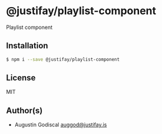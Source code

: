 # @justifay/playlist-component

Playlist component

## Installation

```sh
$ npm i --save @justifay/playlist-component
```

## License

MIT

## Author(s)

- Augustin Godiscal <auggod@justifay.is>
